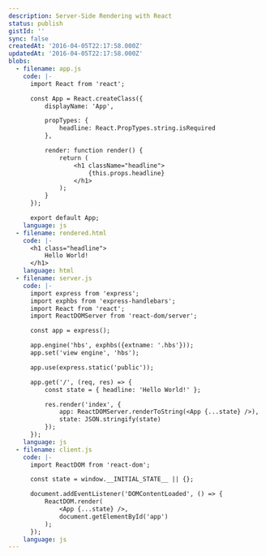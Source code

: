 ```yaml
---
description: Server-Side Rendering with React
status: publish
gistId: ''
sync: false
createdAt: '2016-04-05T22:17:58.000Z'
updatedAt: '2016-04-05T22:17:58.000Z'
blobs:
  - filename: app.js
    code: |-
      import React from 'react';

      const App = React.createClass({
          displayName: 'App',

          propTypes: {
              headline: React.PropTypes.string.isRequired
          },

          render: function render() {
              return (
                  <h1 className="headline">
                      {this.props.headline}
                  </h1>
              );
          }
      });

      export default App;
    language: js
  - filename: rendered.html
    code: |-
      <h1 class="headline">
          Hello World!
      </h1>
    language: html
  - filename: server.js
    code: |-
      import express from 'express';
      import exphbs from 'express-handlebars';
      import React from 'react';
      import ReactDOMServer from 'react-dom/server';

      const app = express();

      app.engine('hbs', exphbs({extname: '.hbs'}));
      app.set('view engine', 'hbs');

      app.use(express.static('public'));

      app.get('/', (req, res) => {
          const state = { headline: 'Hello World!' };

          res.render('index', {
              app: ReactDOMServer.renderToString(<App {...state} />),
              state: JSON.stringify(state)
          });
      });
    language: js
  - filename: client.js
    code: |-
      import ReactDOM from 'react-dom';

      const state = window.__INITIAL_STATE__ || {};

      document.addEventListener('DOMContentLoaded', () => {
          ReactDOM.render(
              <App {...state} />,
              document.getElementById('app')
          );
      });
    language: js
---
```


